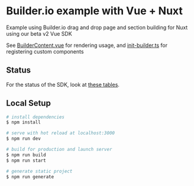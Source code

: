 # Builder.io example with Vue + Nuxt

Example using Builder.io drag and drop page and section building for Nuxt using our beta v2 Vue SDK

See [BuilderContent.vue](./components/Builder/BuilderContent.vue) for rendering usage, and [init-builder.ts](./components/Builder/init-builder.ts) for registering custom components

## Status

For the status of the SDK, look at [these tables](/packages/sdks/README.md#feature-implementation).

## Local Setup

```bash
# install dependencies
$ npm install

# serve with hot reload at localhost:3000
$ npm run dev

# build for production and launch server
$ npm run build
$ npm run start

# generate static project
$ npm run generate
```
